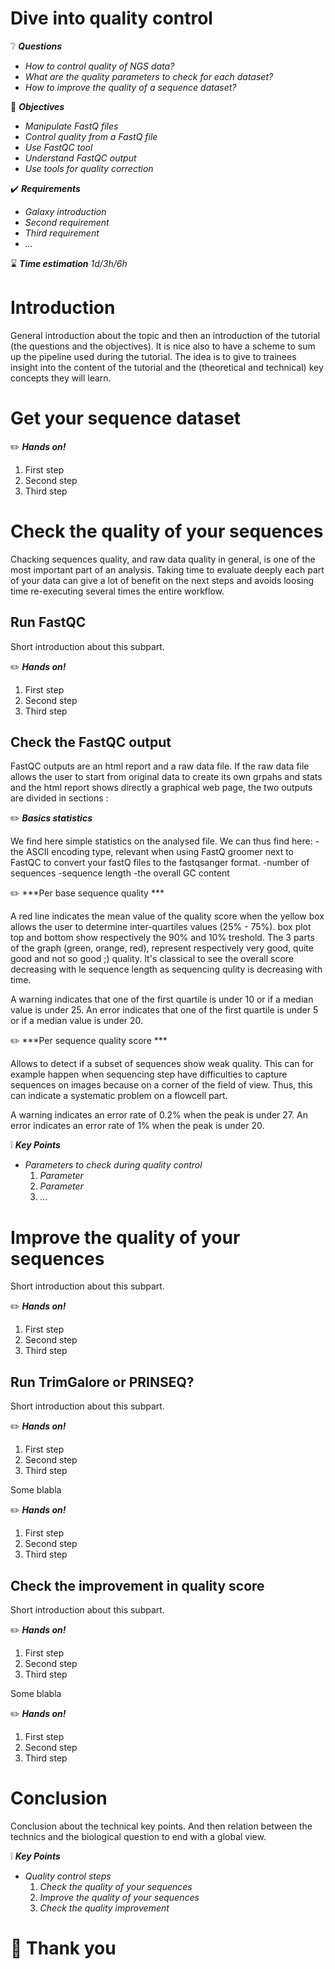 Dive into quality control
=========================

:grey_question: ***Questions***

- *How to control quality of NGS data?*
- *What are the quality parameters to check for each dataset?*
- *How to improve the quality of a sequence dataset?*

:dart: ***Objectives***

- *Manipulate FastQ files*
- *Control quality from a FastQ file*
- *Use FastQC tool*
- *Understand FastQC output*
- *Use tools for quality correction*

:heavy_check_mark: ***Requirements***

- *Galaxy introduction*
- *Second requirement*
- *Third requirement*
- *...*

:hourglass: ***Time estimation*** *1d/3h/6h*

# Introduction

General introduction about the topic and then an introduction of the tutorial (the questions and the objectives). It is nice also to have a scheme to sum up the pipeline used during the tutorial. The idea is to give to trainees insight into the content of the tutorial and the (theoretical and technical) key concepts they will learn.

# Get your sequence dataset

:pencil2: ***Hands on!***

1. First step
2. Second step
3. Third step

# Check the quality of your sequences

Chacking sequences quality, and raw data quality in general, is one of the most important part of an analysis. Taking time to evaluate deeply each part of your data can give a lot of benefit on the next steps and avoids loosing time re-executing several times the entire workflow.

## Run FastQC

Short introduction about this subpart.

:pencil2: ***Hands on!***

1. First step
2. Second step
3. Third step

## Check the FastQC output

FastQC outputs are an html report and a raw data file. If the raw data file allows the user to start from original data to create its own grpahs and stats and the html report shows directly a graphical web page, the two outputs are divided in sections :

:pencil2: ***Basics statistics***

We find here simple statistics on the analysed file. We can thus find here:
-the ASCII encoding type, relevant when using FastQ groomer next to FastQC to convert your fastQ files to the fastqsanger format.
-number of sequences
-sequence length
-the overall GC content

:pencil2: ***Per base sequence quality ***

A red line indicates the mean value of the quality score when the yellow box allows the user to determine inter-quartiles values (25% - 75%). box plot top and bottom show respectively the 90% and 10% treshold. The 3 parts of the graph (green, orange, red), represent respectively very good, quite good and not so good ;) quality. It's classical to see the overall score decreasing with le sequence length as sequencing qulity is decreasing with time.

A warning indicates that one of the first quartile is under 10 or if a median value is under 25. 
An error indicates that one of the first quartile is under 5 or if a median value is under 20.

:pencil2: ***Per sequence quality score ***

Allows to detect if a subset of sequences show weak quality. This can for example happen when sequencing step have difficulties to capture sequences on images because on a corner of the field of view. Thus, this can indicate a systematic problem on a flowcell part.

A warning indicates an error rate of 0.2% when the peak is under 27. 
An error indicates an error rate of 1% when the peak is under 20.

:grey_exclamation: ***Key Points***

- *Parameters to check during quality control*
    1. *Parameter*
    2. *Parameter*
    3. *...*

# Improve the quality of your sequences

Short introduction about this subpart.

:pencil2: ***Hands on!***

1. First step
2. Second step
3. Third step

## Run TrimGalore or PRINSEQ?

Short introduction about this subpart.

:pencil2: ***Hands on!***

1. First step
2. Second step
3. Third step

Some blabla

:pencil2: ***Hands on!***

1. First step
2. Second step
3. Third step

## Check the improvement in quality score

Short introduction about this subpart.

:pencil2: ***Hands on!***

1. First step
2. Second step
3. Third step

Some blabla

:pencil2: ***Hands on!***

1. First step
2. Second step
3. Third step

# Conclusion

Conclusion about the technical key points. And then relation between the technics and the biological question to end with a global view.

:grey_exclamation: ***Key Points***

- *Quality control steps*
    1. *Check the quality of your sequences*
    2. *Improve the quality of your sequences*
    3. *Check the quality improvement*

# :clap: Thank you
